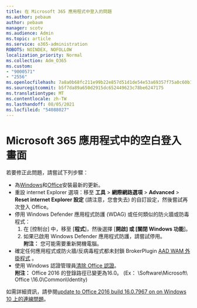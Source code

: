 ```yaml
---
title: 在 Microsoft 365 應用程式中登入的問題
ms.author: pebaum
author: pebaum
manager: scotv
ms.audience: Admin
ms.topic: article
ms.service: o365-administration
ROBOTS: NOINDEX, NOFOLLOW
localization_priority: Normal
ms.collection: Adm_O365
ms.custom:
- "9000571"
- "2556"
ms.openlocfilehash: 7a8a0b68fc211e99b22e857d51d1de54e53a69357f75a0c60b1e83078cd5b27f
ms.sourcegitcommit: b5f7da89a650d2915dc652449623c78be6247175
ms.translationtype: MT
ms.contentlocale: zh-TW
ms.lasthandoff: 08/05/2021
ms.locfileid: "54088027"
---
```

# <a name="blank-sign-in-screen-in-microsoft-365-apps"></a>Microsoft 365 應用程式中的空白登入畫面

若要修正此問題，請嘗試下列步驟：
- 為[Windows](https://support.microsoft.com/help/4027667/windows-10-update)和[Office](https://support.office.com/article/update-office-and-your-computer-with-microsoft-update-2ab296f3-7f03-43a2-8e50-46de917611c5)安裝最新的更新。
- 重設 internet Explorer 選項：移至 **工具**  >  **網際網路選項**  >  **Advanced**  >  **Reset internet Explorer 設定** (請注意，您會失去) 的自訂設定，然後嘗試再次登入 Office。
- 停用 Windows Defender 應用程式防護 (WDAG) 或任何類似的防火牆或防毒程式：
    1. 在 [控制台] 中，移至 [**程式**]，然後選擇 [**開啟] 或 [關閉 Windows 功能**]。
    2. 如果已啟用 Windows Defender 應用程式防護，請嘗試停用。<br/>
    **附注：** 您可能需要重新開機電腦。
- 確定任何應用程式或防火牆/反病毒程式都未封鎖 BrokerPlugin [AAD WAM 外掛程式](https://docs.microsoft.com/office365/troubleshoot/administration/connection-issue-when-sign-in-office-2016#symptom-1) 。
- 使用 Windows 認證管理員[清除 Office 認證](https://docs.microsoft.com/office/troubleshoot/error-messages/another-account-already-signed-in#step-3-clear-cached-credentials-on-the-computer)。<br/>
    **附注：** Office 2016 的登錄路徑已變更為16.0。  (Ex： \Software\Microsoft\ Office \16.0\Common\Identity\)

如需詳細資訊，請參閱[update to Office 2016 build 16.0.7967 on on Windows 10 上的連線問題](https://docs.microsoft.com/office365/troubleshoot/administration/connection-issue-when-sign-in-office-2016)。